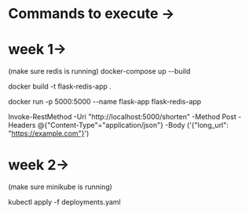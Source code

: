 # Commands to execute ->

# week 1->
(make sure redis is running) 
docker-compose up --build

docker build -t flask-redis-app .

docker run -p 5000:5000 --name flask-app flask-redis-app

Invoke-RestMethod -Uri "http://localhost:5000/shorten" -Method Post -Headers @{"Content-Type"="application/json"} -Body ('{"long_url": "https://example.com"}')

# week 2->
(make sure minikube is running) 

kubectl apply -f deployments.yaml

